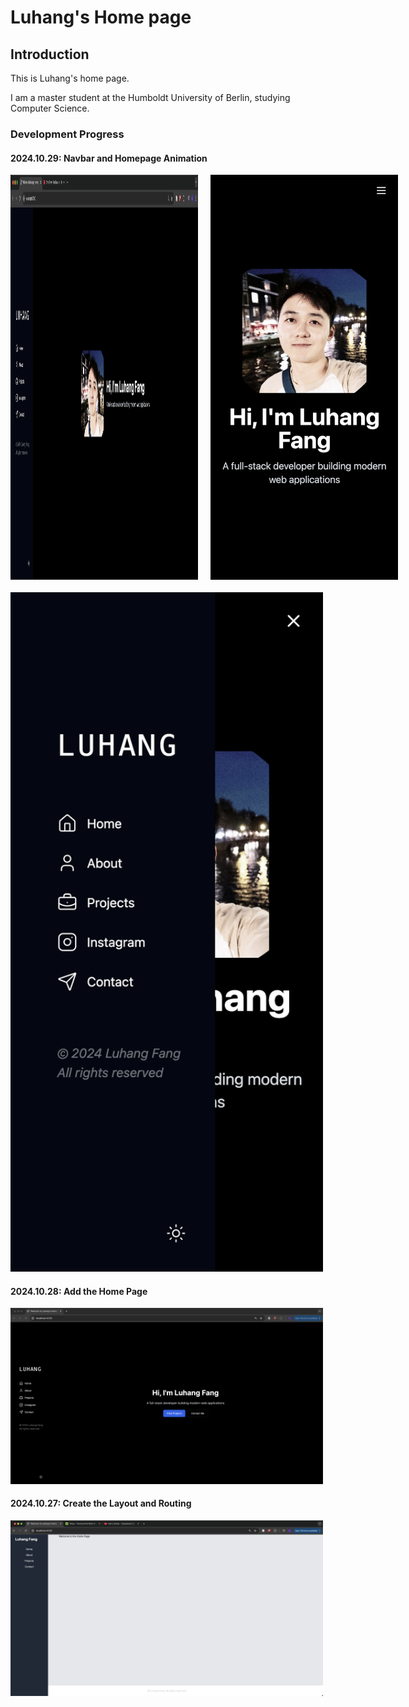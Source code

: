 # Luhang's Home page

## Introduction
This is Luhang's home page. 

I am a master student at the Humboldt University of Berlin, studying Computer Science.

### Development Progress

#### 2024.10.29: Navbar and Homepage Animation
<div style="display: flex; gap: 20px; margin-bottom: 20px;">
    <img src="./public/record/2024-10-29.png" width="300" alt="Navbar"/>
    <img src="./public/record/2024-10-29-1.png" width="300" alt="Homepage animation 1"/>
</div>
<img src="./public/record/2024-10-29-2.png" width="500" alt="Homepage animation 2"/>

#### 2024.10.28: Add the Home Page 
<img src="./public/record/2024-10-28.png" width="500" alt="Home page"/>

#### 2024.10.27: Create the Layout and Routing
<img src="./public/record/2024-10-27.png" width="500" alt="Layout and routing"/>